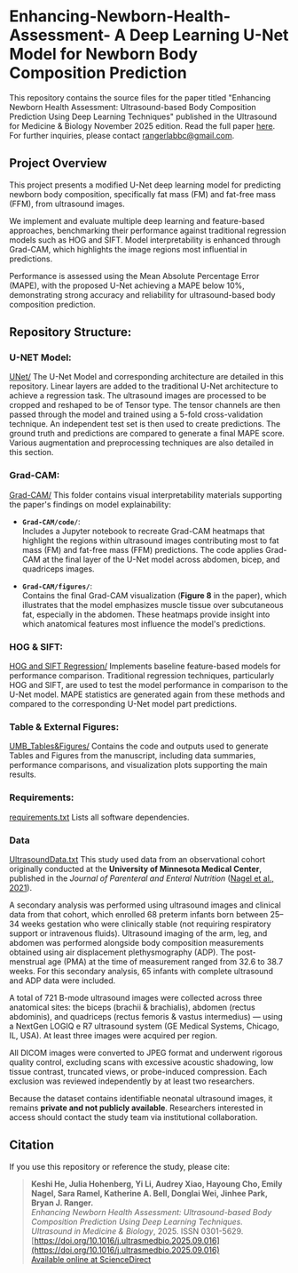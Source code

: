 # Enhancing-Newborn-Health-Assessment- A Deep Learning U-Net Model for Newborn Body Composition Prediction
This repository contains the source files for the paper titled "Enhancing Newborn Health Assessment: Ultrasound-based Body Composition Prediction Using Deep Learning Techniques" published in the Ultrasound for Medicine &amp; Biology November 2025 edition. Read the full paper [here](https://www.sciencedirect.com/science/article/pii/S0301562925003813?dgcid=coauthor). For further inquiries, please contact rangerlabbc@gmail.com.

## Project Overview

This project presents a modified U-Net deep learning model for predicting newborn body composition, specifically fat mass (FM) and fat-free mass (FFM), from ultrasound images.

We implement and evaluate multiple deep learning and feature-based approaches, benchmarking their performance against traditional regression models such as HOG and SIFT. Model interpretability is enhanced through Grad-CAM, which highlights the image regions most influential in predictions.

Performance is assessed using the Mean Absolute Percentage Error (MAPE), with the proposed U-Net achieving a MAPE below 10%, demonstrating strong accuracy and reliability for ultrasound-based body composition prediction.

## Repository Structure: 
### U-NET Model: 
[UNet/](UNet/)
The U-Net Model and corresponding architecture are detailed in this repository. Linear layers are added to the traditional U-Net architecture to achieve a regression task. The ultrasound images are processed to be cropped and reshaped to be of Tensor type. The tensor channels are then passed through the model and trained using a 5-fold cross-validation technique. An independent test set is then used to create predictions. The ground truth and predictions are compared to generate a final MAPE score. Various augmentation and preprocessing techniques are also detailed in this section. 

### Grad-CAM: 
[Grad-CAM/](Grad-CAM/)
This folder contains visual interpretability materials supporting the paper's findings on model explainability:

- **`Grad-CAM/code/`**:  
  Includes a Jupyter notebook to recreate Grad-CAM heatmaps that highlight the regions within ultrasound images contributing most to fat mass (FM) and fat-free mass (FFM) predictions. The code applies Grad-CAM at the final layer of the U-Net model across abdomen, bicep, and quadriceps images.

- **`Grad-CAM/figures/`**:  
  Contains the final Grad-CAM visualization (**Figure 8** in the paper), which illustrates that the model emphasizes muscle tissue over subcutaneous fat, especially in the abdomen. These heatmaps provide insight into which anatomical features most influence the model's predictions.
  
### HOG & SIFT: 
[HOG and SIFT Regression/](HOG%20and%20SIFT%20Regression/)
Implements baseline feature-based models for performance comparison. Traditional regression techniques, particularly HOG and SIFT, are used to test the model performance in comparison to the U-Net model. MAPE statistics are generated again from these methods and compared to the corresponding U-Net model part predictions.

### Table & External Figures: 
[UMB_Tables&Figures/](UMB_Tables%26Figures/)
Contains the code and outputs used to generate Tables and Figures from the manuscript, including data summaries, performance comparisons, and visualization plots supporting the main results.

### Requirements: 
[requirements.txt](requirements.txt)
Lists all software dependencies.

### Data
[UltrasoundData.txt](UltrasoundData.txt)
This study used data from an observational cohort originally conducted at the **University of Minnesota Medical Center**, published in the *Journal of Parenteral and Enteral Nutrition* ([Nagel et al., 2021](https://aspenjournals.onlinelibrary.wiley.com/doi/10.1002/jpen.1829)).  

A secondary analysis was performed using ultrasound images and clinical data from that cohort, which enrolled 68 preterm infants born between 25–34 weeks gestation who were clinically stable (not requiring respiratory support or intravenous fluids). Ultrasound imaging of the arm, leg, and abdomen was performed alongside body composition measurements obtained using air displacement plethysmography (ADP). The post-menstrual age (PMA) at the time of measurement ranged from 32.6 to 38.7 weeks. For this secondary analysis, 65 infants with complete ultrasound and ADP data were included.  

A total of 721 B-mode ultrasound images were collected across three anatomical sites: the biceps (brachii & brachialis), abdomen (rectus abdominis), and quadriceps (rectus femoris & vastus intermedius) — using a NextGen LOGIQ e R7 ultrasound system (GE Medical Systems, Chicago, IL, USA). At least three images were acquired per region.  

All DICOM images were converted to JPEG format and underwent rigorous quality control, excluding scans with excessive acoustic shadowing, low tissue contrast, truncated views, or probe-induced compression. Each exclusion was reviewed independently by at least two researchers.   

Because the dataset contains identifiable neonatal ultrasound images, it remains **private and not publicly available**. Researchers interested in access should contact the study team via institutional collaboration.  

## Citation

If you use this repository or reference the study, please cite:

> **Keshi He, Julia Hohenberg, Yi Li, Audrey Xiao, Hayoung Cho, Emily Nagel, Sara Ramel, Katherine A. Bell, Donglai Wei, Jinhee Park, Bryan J. Ranger.**  
> *Enhancing Newborn Health Assessment: Ultrasound-based Body Composition Prediction Using Deep Learning Techniques.*  
> *Ultrasound in Medicine & Biology*, 2025. ISSN 0301-5629.  
> [https://doi.org/10.1016/j.ultrasmedbio.2025.09.016](https://doi.org/10.1016/j.ultrasmedbio.2025.09.016)  
> [Available online at ScienceDirect](https://www.sciencedirect.com/science/article/pii/S0301562925003813)
